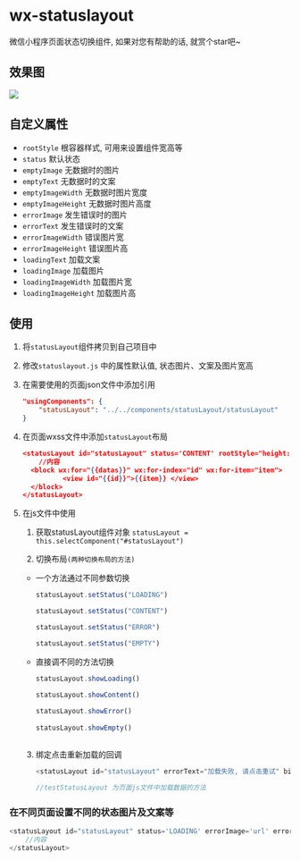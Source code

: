 # wx-statuslayout
微信小程序页面状态切换组件, 如果对您有帮助的话, 就赏个star吧~

## 效果图

![](https://raw.githubusercontent.com/zzjian/wx-statuslayout/0c87f17bd07381d82192200f1434aa74b1266872/preview/preview.gif)

## 自定义属性
- `rootStyle` 根容器样式, 可用来设置组件宽高等
- `status` 默认状态
- `emptyImage` 无数据时的图片
- `emptyText` 无数据时的文案
- `emptyImageWidth` 无数据时图片宽度
- `emptyImageHeight` 无数据时图片高度
- `errorImage` 发生错误时的图片
- `errorText` 发生错误时的文案
- `errorImageWidth` 错误图片宽
- `errorImageHeight` 错误图片高
- `loadingText` 加载文案
- `loadingImage`  加载图片
- `loadingImageWidth` 加载图片宽
- `loadingImageHeight` 加载图片高

## 使用
1. 将`statusLayout`组件拷贝到自己项目中
2. 修改`statuslayout.js` 中的属性默认值, 状态图片、文案及图片宽高
3. 在需要使用的页面json文件中添加引用
    ``` json
    "usingComponents": {
        "statusLayout": "../../components/statusLayout/statusLayout"
    }
    ```
4. 在页面wxss文件中添加`statusLayout`布局
    ``` json
    <statusLayout id="statusLayout" status='CONTENT' rootStyle="height:{{system.windowHeight-50}}px;">
        //内容
      <block wx:for="{{datas}}" wx:for-index="id" wx:for-item="item">
              <view id="{{id}}">{{item}} </view>
      </block>
    </statusLayout>
    ```

5. 在js文件中使用

    1. 获取statusLayout组件对象 `statusLayout = this.selectComponent("#statusLayout")`
    
    2. 切换布局`(两种切换布局的方法)`

    - 一个方法通过不同参数切换
        ```js
        statusLayout.setStatus("LOADING")

        statusLayout.setStatus("CONTENT")

        statusLayout.setStatus("ERROR")

        statusLayout.setStatus("EMPTY")
        ```
    - 直接调不同的方法切换 
    
        ``` js
        statusLayout.showLoading()
        
        statusLayout.showContent()
            
        statusLayout.showError()
            
        statusLayout.showEmpty()
         
        ```
    3. 绑定点击重新加载的回调
        ``` js
        <statusLayout id="statusLayout" errorText="加载失败, 请点击重试" bindOnClickListener='testStatusLayout'>

        //testStatusLayout 为页面js文件中加载数据的方法
        ```

### 在不同页面设置不同的状态图片及文案等
``` js
<statusLayout id="statusLayout" status='LOADING' errorImage='url' errorText='错误文案' emptyImage='url' emptyText='空文案' rootStyle="height:{{system.windowHeight-50}}px;">
    //内容
</statusLayout>
```


